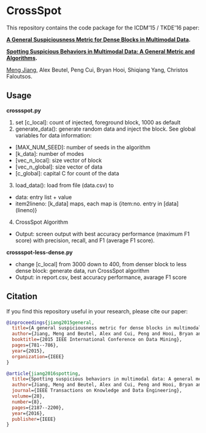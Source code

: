 # CrossSpot

This repository contains the code package for the ICDM'15 / TKDE'16 paper:

**[A General Suspiciousness Metric for Dense Blocks in Multimodal Data](http://www.meng-jiang.com/pubs/crossspot-icdm15/crossspot-icdm15-paper.pdf).** 

**[Spotting Suspicious Behaviors in Multimodal Data: A General Metric and Algorithms](http://www.meng-jiang.com/pubs/crossspot-tkde16/crossspot-tkde16-paper.pdf).** 

[Meng Jiang](http://meng-jiang.com/), Alex Beutel, Peng Cui, Bryan Hooi, Shiqiang Yang, Christos Faloutsos.

## Usage

**crossspot.py**
1. set [c_local]: count of injected, foreground block, 1000 as default
2. generate_data(): generate random data and inject the block. See global variables for data information:
- [MAX_NUM_SEED]: number of seeds in the algorithm
- [k_data]: number of modes
- [vec_n_local]: size vector of block
- [vec_n_global]: size vector of data
- [c_global]: capital C for count of the data
3. load_data(): load from file (data.csv) to
- data: entry list + value
- item2lineno: [k_data] maps, each map is {item:no. entry in [data] (lineno)}
4. CrossSpot Algorithm
- Output: screen output with best accuracy performance (maximum F1 score) with precision, recall, and F1 (average F1 score).

**crossspot-less-dense.py**
- change [c_local] from 3000 down to 400, from denser block to less dense block: generate data, run CrossSpot algorithm
- Output: in report.csv, best accuracy performance, avarage F1 score

## Citation
If you find this repository useful in your research, please cite our paper:

```bibtex
@inproceedings{jiang2015general,
  title={A general suspiciousness metric for dense blocks in multimodal data},
  author={Jiang, Meng and Beutel, Alex and Cui, Peng and Hooi, Bryan and Yang, Shiqiang and Faloutsos, Christos},
  booktitle={2015 IEEE International Conference on Data Mining},
  pages={781--786},
  year={2015},
  organization={IEEE}
}

@article{jiang2016spotting,
  title={Spotting suspicious behaviors in multimodal data: A general metric and algorithms},
  author={Jiang, Meng and Beutel, Alex and Cui, Peng and Hooi, Bryan and Yang, Shiqiang and Faloutsos, Christos},
  journal={IEEE Transactions on Knowledge and Data Engineering},
  volume={28},
  number={8},
  pages={2187--2200},
  year={2016},
  publisher={IEEE}
}
